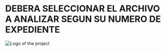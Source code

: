 
# DEBERA SELECCIONAR EL ARCHIVO A ANALIZAR SEGUN SU NUMERO DE EXPEDIENTE
![Logo of the project](https://github.com/sukuzhanay/Karatsuba/blob/master/UEM-Logo.png)
